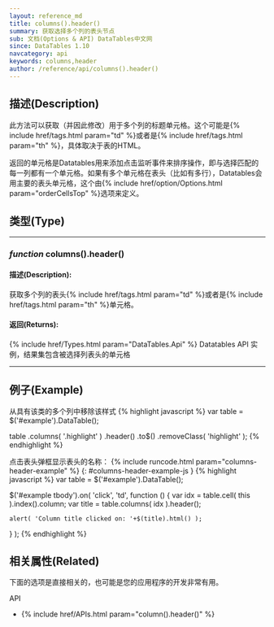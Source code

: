```yaml
---
layout: reference_md
title: columns().header()
summary: 获取选择多个列的表头节点
sub: 文档(Options & API) DataTables中文网
since: DataTables 1.10
navcategory: api
keywords: columns,header
author: /reference/api/columns().header()
---
```


## 描述(Description)

此方法可以获取（并因此修改）用于多个列的标题单元格。这个可能是{% include href/tags.html param="td" %}或者是{% include href/tags.html param="th" %}，具体取决于表的HTML。

返回的单元格是Datatables用来添加点击监听事件来排序操作，即与选择匹配的每一列都有一个单元格。如果有多个单元格在表头（比如有多行），Datatables会用主要的表头单元格，这个由{% include href/option/Options.html param="orderCellsTop" %}选项来定义。


## 类型(Type)

---
    
### _function_ **columns().header()**   

#### 描述(Description):
获取多个列的表头{% include href/tags.html param="td" %}或者是{% include href/tags.html param="th" %}单元格。

#### 返回(Returns):
{% include href/Types.html param="DataTables.Api" %}
Datatables API 实例，结果集包含被选择列表头的单元格


--- 
    
## 例子(Example)

从具有该类的多个列中移除该样式
{% highlight javascript %}
var table = $('#example').DataTable();
 
table
    .columns( '.highlight' )
    .header()
    .to$()
    .removeClass( 'highlight' );
{% endhighlight %}


点击表头弹框显示表头的名称：
{% include runcode.html param="columns-header-example" %}
{: #columns-header-example-js }
{% highlight javascript %}
var table = $('#example').DataTable();
 
$('#example tbody').on( 'click', 'td', function () {
    var idx = table.cell( this ).index().column;
    var title = table.columns( idx ).header();
 
    alert( 'Column title clicked on: '+$(title).html() );
} );
{% endhighlight %}

## 相关属性(Related)
下面的选项是直接相关的，也可能是您的应用程序的开发非常有用。

API

- {% include href/APIs.html param="column().header()" %}

